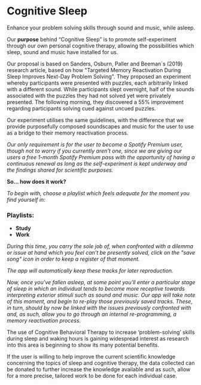 # Cognitive Sleep


Enhance your problem solving skills through sound and music, while asleep.

Our **purpose** behind “Cognitive Sleep” is to promote self-experiment through our own personal cognitive therapy, allowing the possibilities which sleep, sound and music have installed for us.

Our proposal is based on Sanders, Osburn, Paller and Beeman´s (2019) research article, based on how "Targeted Memory Reactivation During Sleep Improves Next-Day Problem Solving". They proposed an experiment whereby participants were presented with puzzles, each arbitrarily linked with a different sound. While participants slept overnight, half of the sounds associated with the puzzles they had not solved yet were privately presented. The following morning, they discovered a 55% improvement regarding participants solving cued against uncued puzzles.

Our experiment utilises the same guidelines, with the difference that we provide purposefully composed soundscapes and music for the user to use as a bridge to their memory reactivation process.

_Our only requirement is for the user to become a Spotify Premium user, though not to worry if you currently aren't one, since we are giving our users a free 1-month Spotify Premium pass with the opportunity of having a continuous renewal as long as the self-experiment is kept underway and the findings shared for scientific purposes._

**So... how does it work?**

_To begin with, choose a playlist which feels adequate for the moment you find yourself in:_

### Playlists:

- **Study**
- **Work**

_During this time, you carry the sole job of, when confronted with a dilemma or issue at hand which you feel can’t be presently solved, click on the "save song" icon in order to keep a register of that moment._ 

_The app will automatically keep these tracks for later reproduction._

_Now, once you've fallen asleep, at some point you'll enter a particular stage of sleep in which an individual tends to become more receptive towards interpreting exterior stimuli such as sound and music.
Our app will take note of this moment, and begin to re-play those previously saved tracks. 
These, in turn, should by now be linked with the issues previously confronted with and, as such, allow you to go through an internal re-programming, a memory reactivation process._


The use of Cognitive Behavioral Therapy to increase ‘problem-solving’ skills during sleep and waking hours is gaining widespread interest as research into this area is beginning to show its many potential benefits. 

If the user is willing to help improve the current scientific knowledge concerning the topics of sleep and cognitive therapy, the data collected can be donated to further increase the knowledge available and as such, allow for a more precise, tailored work to be done for each individual case.  
